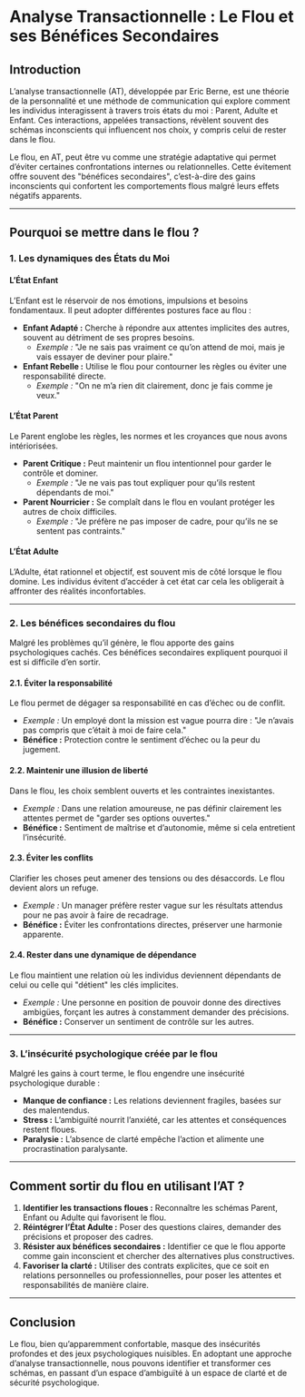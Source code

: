 

# Analyse Transactionnelle : Le Flou et ses Bénéfices Secondaires

## Introduction

L’analyse transactionnelle (AT), développée par Eric Berne, est une théorie de la personnalité et une méthode de communication qui explore comment les individus interagissent à travers trois états du moi : Parent, Adulte et Enfant. Ces interactions, appelées transactions, révèlent souvent des schémas inconscients qui influencent nos choix, y compris celui de rester dans le flou.

Le flou, en AT, peut être vu comme une stratégie adaptative qui permet d’éviter certaines confrontations internes ou relationnelles. Cette évitement offre souvent des "bénéfices secondaires", c’est-à-dire des gains inconscients qui confortent les comportements flous malgré leurs effets négatifs apparents.

---

## Pourquoi se mettre dans le flou ?

### 1. Les dynamiques des États du Moi

#### L’État Enfant
L’Enfant est le réservoir de nos émotions, impulsions et besoins fondamentaux. Il peut adopter différentes postures face au flou :
- **Enfant Adapté :** Cherche à répondre aux attentes implicites des autres, souvent au détriment de ses propres besoins.
  - *Exemple :* "Je ne sais pas vraiment ce qu’on attend de moi, mais je vais essayer de deviner pour plaire."
- **Enfant Rebelle :** Utilise le flou pour contourner les règles ou éviter une responsabilité directe.
  - *Exemple :* "On ne m’a rien dit clairement, donc je fais comme je veux."

#### L’État Parent
Le Parent englobe les règles, les normes et les croyances que nous avons intériorisées.
- **Parent Critique :** Peut maintenir un flou intentionnel pour garder le contrôle et dominer.
  - *Exemple :* "Je ne vais pas tout expliquer pour qu’ils restent dépendants de moi."
- **Parent Nourricier :** Se complaît dans le flou en voulant protéger les autres de choix difficiles.
  - *Exemple :* "Je préfère ne pas imposer de cadre, pour qu’ils ne se sentent pas contraints."

#### L’État Adulte
L’Adulte, état rationnel et objectif, est souvent mis de côté lorsque le flou domine. Les individus évitent d’accéder à cet état car cela les obligerait à affronter des réalités inconfortables.

---

### 2. Les bénéfices secondaires du flou
Malgré les problèmes qu’il génère, le flou apporte des gains psychologiques cachés. Ces bénéfices secondaires expliquent pourquoi il est si difficile d’en sortir.

#### 2.1. Éviter la responsabilité
Le flou permet de dégager sa responsabilité en cas d’échec ou de conflit.
- *Exemple :* Un employé dont la mission est vague pourra dire : "Je n’avais pas compris que c’était à moi de faire cela."
- **Bénéfice :** Protection contre le sentiment d’échec ou la peur du jugement.

#### 2.2. Maintenir une illusion de liberté
Dans le flou, les choix semblent ouverts et les contraintes inexistantes.
- *Exemple :* Dans une relation amoureuse, ne pas définir clairement les attentes permet de "garder ses options ouvertes."
- **Bénéfice :** Sentiment de maîtrise et d’autonomie, même si cela entretient l’insécurité.

#### 2.3. Éviter les conflits
Clarifier les choses peut amener des tensions ou des désaccords. Le flou devient alors un refuge.
- *Exemple :* Un manager préfère rester vague sur les résultats attendus pour ne pas avoir à faire de recadrage.
- **Bénéfice :** Éviter les confrontations directes, préserver une harmonie apparente.

#### 2.4. Rester dans une dynamique de dépendance
Le flou maintient une relation où les individus deviennent dépendants de celui ou celle qui "détient" les clés implicites.
- *Exemple :* Une personne en position de pouvoir donne des directives ambigües, forçant les autres à constamment demander des précisions.
- **Bénéfice :** Conserver un sentiment de contrôle sur les autres.

---

### 3. L’insécurité psychologique créée par le flou
Malgré les gains à court terme, le flou engendre une insécurité psychologique durable :
- **Manque de confiance :** Les relations deviennent fragiles, basées sur des malentendus.
- **Stress :** L’ambiguïté nourrit l’anxiété, car les attentes et conséquences restent floues.
- **Paralysie :** L’absence de clarté empêche l’action et alimente une procrastination paralysante.

---

## Comment sortir du flou en utilisant l’AT ?

1. **Identifier les transactions floues :** Reconnaître les schémas Parent, Enfant ou Adulte qui favorisent le flou.
2. **Réintégrer l’État Adulte :** Poser des questions claires, demander des précisions et proposer des cadres.
3. **Résister aux bénéfices secondaires :** Identifier ce que le flou apporte comme gain inconscient et chercher des alternatives plus constructives.
4. **Favoriser la clarté :** Utiliser des contrats explicites, que ce soit en relations personnelles ou professionnelles, pour poser les attentes et responsabilités de manière claire.

---

## Conclusion

Le flou, bien qu’apparemment confortable, masque des insécurités profondes et des jeux psychologiques nuisibles. En adoptant une approche d’analyse transactionnelle, nous pouvons identifier et transformer ces schémas, en passant d’un espace d’ambiguïté à un espace de clarté et de sécurité psychologique.

